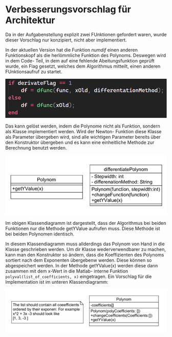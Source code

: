 # Verbesserungsvorschlag für Architektur

Da in der Aufgabenstellung explizit zwei FUnktionen gefordert waren, wurde dieser Vorschlag nur konzipiert, nicht aber implementiert.

In der aktuellen Version hat die Funktion *numdif* einen anderen Funktionskopf als die herlömmliche Funktion des Polynoms.
Deswegen wird in dem Code- Teil, in dem auf eine fehlende Abeitungsfunktion geprüft wurde, ein Flag gesetzt, welches dem Algorithmus mitteilt, einen anderen FUnktionsaufruf zu startet.

![Funktionsaufruf der Ableitungsfunktion](Images/derivation_flag.png)

Das kann gelöst werden, indem die Polynome nicht als Funktion, sondern als Klasse implementiert werden.
Wird der Newton- Funktion diese Klasse als Parameter übergeben wird, sind alle wichtigen Parameter bereits über den Konstruktor übergeben und es kann eine einheitliche Methode zur Berechnung benutzt werden.

![Klassenstruktur der Polynome](Images/PolynomV1_and_Derivation_Class.png)

Im obigen Klassendiagramm ist dargestellt, dass der Algorithmus bei beiden Funktionen nur die Methode getYValue aufrufen muss. Diese Methode ist bei beiden Polynomen identisch.

In diesem Klassendiagramm muss allderdings das Polynom von Hand in die Klasse geschrieben werden. Um dir Klasse wederverwendbarer zu machen, kann man den Konstruktor so ändern, dass die Koeffizienten des Polynoms sortiert nach dem Exponenten übergebenw werden.
Diese können so abgespeichert werden.
In der Methode getYValue(x) werden diese dann zusammen mit dem x-Wert in die Matlab- interne Funktion <code>polyval(list_of_coefficients, x)</code> eingetragen. Ein Vorschlag für die Implementation ist im unteren Klassendiagramm:

![PolynomV2](Images/PolynomV2_Class.png)